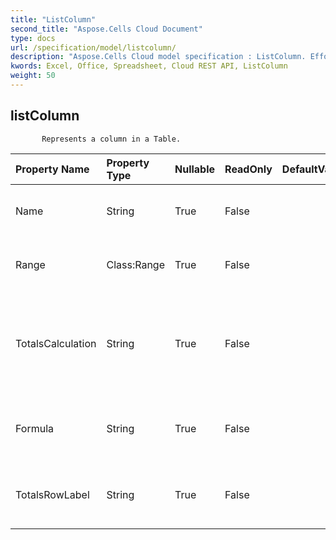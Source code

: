 ```yaml
---
title: "ListColumn"
second_title: "Aspose.Cells Cloud Document"
type: docs
url: /specification/model/listcolumn/
description: "Aspose.Cells Cloud model specification : ListColumn. Effortlessly handle Excel and other spreadsheet documents with features like opening, generating, editing, splitting, merging, comparing, and converting."
kwords: Excel, Office, Spreadsheet, Cloud REST API, ListColumn
weight: 50
---
```


## **listColumn**

           Represents a column in a Table.            

| Property Name | Property Type | Nullable |  ReadOnly | DefaultValue | Description | 
| :- | :- | :- |:- |  :- | :- |
| Name | String | True |  False |  | Gets and sets the name of the column.  |  
| Range | Class:Range | True |  False |  | Gets the range of this list column.  |  
| TotalsCalculation | String | True |  False |  | Gets and sets the type of calculation in the Totals row of the list column.  |  
| Formula | String | True |  False |  | Gets and sets the formula of the list column.  |  
| TotalsRowLabel | String | True |  False |  | Gets and sets the display labels of total row.  |  

